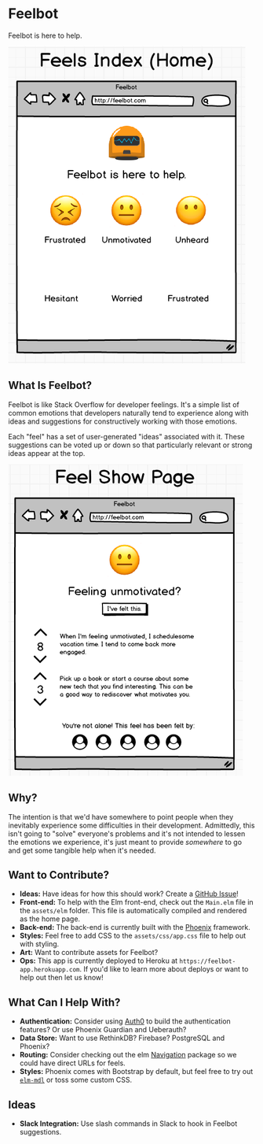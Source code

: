 # Feelbot

Feelbot is here to help.

![Feels Index Page](https://github.com/ElmOrlando/Feelbot/blob/master/assets/static/images/feels-index-page.png?raw=true)

## What Is Feelbot?

Feelbot is like Stack Overflow for developer feelings. It's a simple list of
common emotions that developers naturally tend to experience along with ideas
and suggestions for constructively working with those emotions.

Each "feel" has a set of user-generated "ideas" associated with it. These
suggestions can be voted up or down so that particularly relevant or strong
ideas appear at the top.

![Feels Show Page](https://github.com/ElmOrlando/Feelbot/blob/master/assets/static/images/feels-show-page.png?raw=true)

## Why?

The intention is that we'd have somewhere to point people when they inevitably
experience some difficulties in their development. Admittedly, this isn't going
to "solve" everyone's problems and it's not intended to lessen the emotions we
experience, it's just meant to provide _somewhere_ to go and get some tangible
help when it's needed.

## Want to Contribute?

- **Ideas:** Have ideas for how this should work? Create a
  [GitHub Issue](https://github.com/ElmOrlando/Feelbot/issues)!
- **Front-end:** To help with the Elm front-end, check out the `Main.elm` file
  in the `assets/elm` folder. This file is automatically compiled and rendered
  as the home page.
- **Back-end:** The back-end is currently built with the
  [Phoenix](http://www.phoenixframework.org/) framework.
- **Styles:** Feel free to add CSS to the `assets/css/app.css` file to help out
  with styling.
- **Art:** Want to contribute assets for Feelbot?
- **Ops:** This app is currently deployed to Heroku at
  `https://feelbot-app.herokuapp.com`. If you'd like to learn more about
  deploys or want to help out then let us know!

## What Can I Help With?

- **Authentication:** Consider using
  [Auth0](https://auth0.com/blog/creating-your-first-elm-app-part-1/) to build
  the authentication features? Or use Phoenix Guardian and Ueberauth?
- **Data Store:** Want to use RethinkDB? Firebase? PostgreSQL and Phoenix?
- **Routing:** Consider checking out the elm
  [Navigation](https://github.com/elm-lang/navigation) package so we could have
  direct URLs for feels.
- **Styles:** Phoenix comes with Bootstrap by default, but feel free to try out
  [`elm-mdl`](https://github.com/debois/elm-mdl) or toss some custom CSS.

## Ideas

- **Slack Integration:** Use slash commands in Slack to hook in Feelbot
  suggestions.
